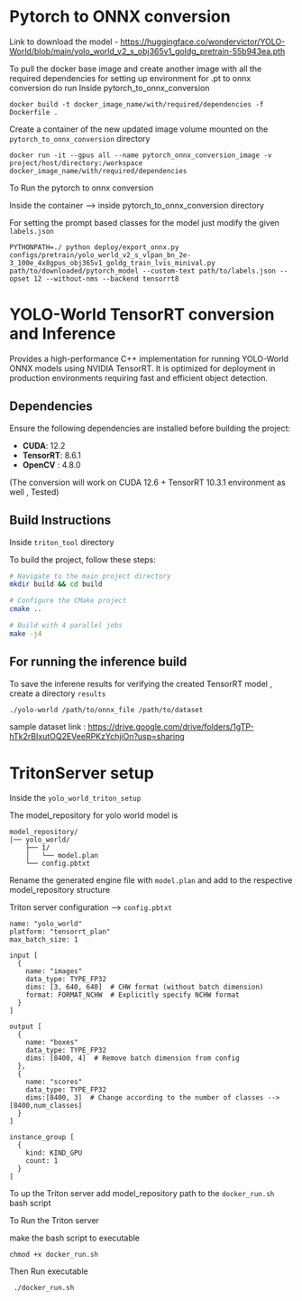 # Pytorch to ONNX conversion

Link to download the model - https://huggingface.co/wondervictor/YOLO-World/blob/main/yolo_world_v2_s_obj365v1_goldg_pretrain-55b943ea.pth

To pull the docker base image and create another image with all the required dependencies for setting up environment for .pt to onnx conversion do run 
Inside pytorch_to_onnx_conversion

```
docker build -t docker_image_name/with/required/dependencies -f Dockerfile .
```

Create a container of the new updated image volume mounted on the ```pytorch_to_onnx_conversion``` directory

```
docker run -it --gpus all --name pytorch_onnx_conversion_image -v project/host/directory:/workspace docker_image_name/with/required/dependencies
```

To Run the pytorch to onnx conversion 

Inside the container --> inside pytorch_to_onnx_conversion directory 

For setting the prompt based classes for the model just modify the given ``` labels.json ```

```
PYTHONPATH=./ python deploy/export_onnx.py configs/pretrain/yolo_world_v2_s_vlpan_bn_2e-3_100e_4x8gpus_obj365v1_goldg_train_lvis_minival.py path/to/downloaded/pytorch_model --custom-text path/to/labels.json --opset 12 --without-nms --backend tensorrt8
```

# YOLO-World TensorRT conversion and Inference

Provides a high-performance C++ implementation for running YOLO-World ONNX models using NVIDIA TensorRT. It is optimized for deployment in production environments requiring fast and efficient object detection.

## Dependencies

Ensure the following dependencies are installed before building the project:

- **CUDA**: 12.2  
- **TensorRT**: 8.6.1  
- **OpenCV** : 4.8.0

(The conversion will work on CUDA 12.6 + TensorRT 10.3.1 environment as well , Tested)

## Build Instructions

Inside ``` triton_tool ``` directory 

To build the project, follow these steps:

```bash
# Navigate to the main project directory
mkdir build && cd build

# Configure the CMake project
cmake ..

# Build with 4 parallel jobs
make -j4

```
## For running the inference build 

To save the inferene results for verifying the created TensorRT model , create a directory ``` results ```


```bash
./yolo-world /path/to/onnx_file /path/to/dataset
```

sample dataset link : https://drive.google.com/drive/folders/1gTP-hTk2rBIxutOQ2EVeeRPKzYchjiOn?usp=sharing


# TritonServer setup 

Inside the ```yolo_world_triton_setup```

The model_repository for yolo world model is 

```
model_repository/
|── yolo_world/
    ├── 1/
    │   └── model.plan
    └── config.pbtxt
```

Rename the generated engine file with ``` model.plan ``` and add to the respective model_repository structure 

Triton server configuration --> ```config.pbtxt```
```
name: "yolo_world"
platform: "tensorrt_plan"
max_batch_size: 1  

input [
  {
    name: "images"
    data_type: TYPE_FP32
    dims: [3, 640, 640]  # CHW format (without batch dimension)
    format: FORMAT_NCHW  # Explicitly specify NCHW format
  }
]

output [
  {
    name: "boxes"
    data_type: TYPE_FP32
    dims: [8400, 4]  # Remove batch dimension from config
  },
  {
    name: "scores"
    data_type: TYPE_FP32
    dims:[8400, 3]  # Change according to the number of classes --> [8400,num_classes]
  }
]

instance_group [
  {
    kind: KIND_GPU
    count: 1
  }
]

```

To up the Triton server add model_repository path to the ``` docker_run.sh ``` bash script 

To Run the Triton server

make the bash script to executable 
``` 
chmod +x docker_run.sh 
```

Then Run executable 

```
 ./docker_run.sh
```


